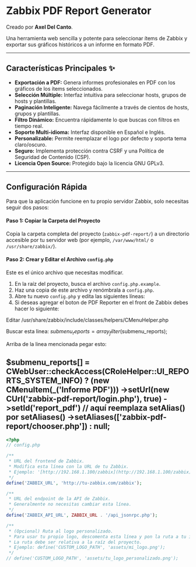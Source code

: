# Zabbix PDF Report Generator

Creado por **Axel Del Canto**.

Una herramienta web sencilla y potente para seleccionar ítems de Zabbix y exportar sus gráficos históricos a un informe en formato PDF.

---

## Características Principales ✨

* **Exportación a PDF:** Genera informes profesionales en PDF con los gráficos de los ítems seleccionados.
* **Selección Múltiple:** Interfaz intuitiva para seleccionar hosts, grupos de hosts y plantillas.
* **Paginación Inteligente:** Navega fácilmente a través de cientos de hosts, grupos y plantillas.
* **Filtro Dinámico:** Encuentra rápidamente lo que buscas con filtros en tiempo real.
* **Soporte Multi-idioma:** Interfaz disponible en Español e Inglés.
* **Personalizable:** Permite reemplazar el logo por defecto y soporta tema claro/oscuro.
* **Seguro:** Implementa protección contra CSRF y una Política de Seguridad de Contenido (CSP).
* **Licencia Open Source:** Protegido bajo la licencia GNU GPLv3.

---

## Configuración Rápida

Para que la aplicación funcione en tu propio servidor Zabbix, solo necesitas seguir dos pasos:

#### **Paso 1: Copiar la Carpeta del Proyecto**

Copia la carpeta completa del proyecto (`zabbix-pdf-report/`) a un directorio accesible por tu servidor web (por ejemplo, `/var/www/html/` o `/usr/share/zabbix/`).

#### **Paso 2: Crear y Editar el Archivo `config.php`**

Este es el único archivo que necesitas modificar.

1.  En la raíz del proyecto, busca el archivo `config.php.example`.
2.  Haz una copia de este archivo y renómbrala a `config.php`.
3.  Abre tu nuevo `config.php` y edita las siguientes líneas:
4.  Si deseas agregar el boton de PDF Reporter en el front de Zabbix debes hacer lo siguiente:

Editar /usr/share/zabbix/include/classes/helpers/CMenuHelper.php

Buscar esta linea: $submenu_reports = array_filter($submenu_reports);

Arriba de la linea mencionada pegar esto:

$submenu_reports[] = CWebUser::checkAccess(CRoleHelper::UI_REPORTS_SYSTEM_INFO)
    ? (new CMenuItem(_('Informe PDF')))
          ->setUrl(new CUrl('zabbix-pdf-report/login.php'), true)
          ->setId('report_pdf')
          // aquí reemplaza setAlias() por setAliases()
          ->setAliases(['zabbix-pdf-report/chooser.php'])
    : null;
--------------------------------------------------------------------------------------

```php
<?php
// config.php

/**
 * URL del frontend de Zabbix.
 * Modifica esta línea con la URL de tu Zabbix.
 * Ejemplo: '[http://192.168.1.100/zabbix](http://192.168.1.100/zabbix)'
 */
define('ZABBIX_URL', 'http://tu-zabbix.com/zabbix');

/**
 * URL del endpoint de la API de Zabbix.
 * Generalmente no necesitas cambiar esta línea.
 */
define('ZABBIX_API_URL', ZABBIX_URL . '/api_jsonrpc.php');

/**
 * (Opcional) Ruta al logo personalizado.
 * Para usar tu propio logo, descomenta esta línea y pon la ruta a tu imagen.
 * La ruta debe ser relativa a la raíz del proyecto.
 * Ejemplo: define('CUSTOM_LOGO_PATH', 'assets/mi_logo.png');
 */
// define('CUSTOM_LOGO_PATH', 'assets/tu_logo_personalizado.png');
